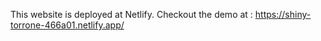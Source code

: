 This website is deployed at Netlify.
Checkout the demo at : https://shiny-torrone-466a01.netlify.app/
